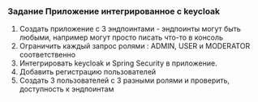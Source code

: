 ### Задание Приложение интегрированное с keycloak 
1) Создать приложение с 3 эндпоинтами - эндпоинты могут быть любыми, например могут просто писать что-то в консоль
2) Ограничить каждый запрос ролями : ADMIN, USER и MODERATOR соответственно
3) Интегрировать keycloak и Spring Security в приложение.
5) Добавить регистрацию пользователей
6) Создать 3 пользователей с 3 разными ролями и проверить, доступность к эндпоинтам
